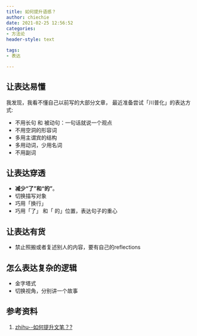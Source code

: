 ```yaml
---
title: 如何提升语感？
author: chiechie
date: 2021-02-25 12:56:52
categories: 
- 方法论
header-style: text

tags:
- 表达

---
```



## 让表达易懂

我发现，我看不懂自己以前写的大部分文章，
最近准备尝试「川普化」的表达方式:
- 不用长句 和 被动句：一句话就说一个观点
- 不用空洞的形容词
- 多用主谓宾的结构
- 多用动词，少用名词
- 不用副词

## 让表达穿透

- **减少“了”和“的”**。
- 切换描写对象
- 巧用「换行」
- 巧用「了」 和「 的」位置，表达句子的重心



## 让表达有货
- 禁止照搬或者复述别人的内容，要有自己的reflections


## 怎么表达复杂的逻辑
- 金字塔式
- 切换视角，分别讲一个故事


## 参考资料
1. [zhihu--如何提升文笔？?](https://www.zhihu.com/question/440683258/answer/1698384333)

